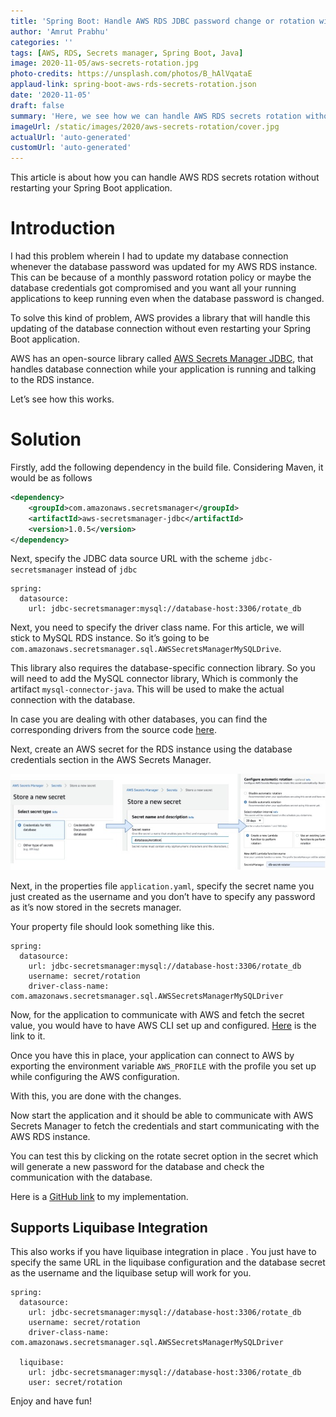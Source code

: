 ```yaml
---
title: 'Spring Boot: Handle AWS RDS JDBC password change or rotation without restarting'
author: 'Amrut Prabhu'
categories: ''
tags: [AWS, RDS, Secrets manager, Spring Boot, Java]
image: 2020-11-05/aws-secrets-rotation.jpg
photo-credits: https://unsplash.com/photos/B_hAlVqataE
applaud-link: spring-boot-aws-rds-secrets-rotation.json
date: '2020-11-05'
draft: false
summary: 'Here, we see how we can handle AWS RDS secrets rotation without restarting your Spring Boot application'
imageUrl: /static/images/2020/aws-secrets-rotation/cover.jpg
actualUrl: 'auto-generated'
customUrl: 'auto-generated'
---
```


This article is about how you can handle AWS RDS secrets rotation without restarting your Spring Boot application.

# Introduction

I had this problem wherein I had to update my database connection whenever the database password was updated for my AWS RDS instance. This can be because of a monthly password rotation policy or maybe the database credentials got compromised and you want all your running applications to keep running even when the database password is changed.

To solve this kind of problem, AWS provides a library that will handle this updating of the database connection without even restarting your Spring Boot application.

AWS has an open-source library called [AWS Secrets Manager JDBC](https://github.com/aws/aws-secretsmanager-jdbc), that handles database connection while your application is running and talking to the RDS instance.

Let’s see how this works.

<AdsFlows id="adflow1" slot="8168941152" />

# Solution

Firstly, add the following dependency in the build file. Considering Maven, it would be as follows

```xml
<dependency>
    <groupId>com.amazonaws.secretsmanager</groupId>
    <artifactId>aws-secretsmanager-jdbc</artifactId>
    <version>1.0.5</version>
</dependency>
```

Next, specify the JDBC data source URL with the scheme `jdbc-secretsmanager` instead of `jdbc`

```properties
spring:
  datasource:
    url: jdbc-secretsmanager:mysql://database-host:3306/rotate_db
```

Next, you need to specify the driver class name. For this article, we will stick to MySQL RDS instance. So it’s going to be `com.amazonaws.secretsmanager.sql.AWSSecretsManagerMySQLDrive`.

This library also requires the database-specific connection library. So you will need to add the MySQL connector library, Which is commonly the artifact `mysql-connector-java`. This will be used to make the actual connection with the database.

In case you are dealing with other databases, you can find the corresponding drivers from the source code [here](https://github.com/aws/aws-secretsmanager-jdbc/tree/master/src/main/java/com/amazonaws/secretsmanager/sql).

Next, create an AWS secret for the RDS instance using the database credentials section in the AWS Secrets Manager.

![AWS secrets manager secret for RDS](/static/images/2020/aws-secrets-rotation/aws-secrets.jpg)

<AdsFlows id="adflow2" slot="2393870295" />

Next, in the properties file `application.yaml`, specify the secret name you just created as the username and you don’t have to specify any password as it’s now stored in the secrets manager.

Your property file should look something like this.

```properties
spring:
  datasource:
    url: jdbc-secretsmanager:mysql://database-host:3306/rotate_db
    username: secret/rotation
    driver-class-name: com.amazonaws.secretsmanager.sql.AWSSecretsManagerMySQLDriver
```

Now, for the application to communicate with AWS and fetch the secret value, you would have to have AWS CLI set up and configured. [Here](https://docs.aws.amazon.com/cli/latest/userguide/cli-configure-quickstart.html) is the link to it.

Once you have this in place, your application can connect to AWS by exporting the environment variable `AWS_PROFILE` with the profile you set up while configuring the AWS configuration.

With this, you are done with the changes.

Now start the application and it should be able to communicate with AWS Secrets Manager to fetch the credentials and start communicating with the AWS RDS instance.

You can test this by clicking on the rotate secret option in the secret which will generate a new password for the database and check the communication with the database.

Here is a [GitHub link](https://github.com/amrutprabhu/spring-boot-aws-rds-password-rotation) to my implementation.

<AdsFlows id="adflow3" slot="1404222257" />

## Supports Liquibase Integration

This also works if you have liquibase integration in place . You just have to specify the same URL in the liquibase configuration and the database secret as the username and the liquibase setup will work for you.

```properties
spring:
  datasource:
    url: jdbc-secretsmanager:mysql://database-host:3306/rotate_db
    username: secret/rotation
    driver-class-name: com.amazonaws.secretsmanager.sql.AWSSecretsManagerMySQLDriver

  liquibase:
    url: jdbc-secretsmanager:mysql://database-host:3306/rotate_db
    user: secret/rotation
```

Enjoy and have fun!
